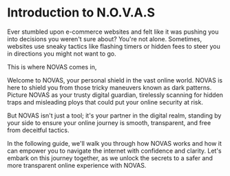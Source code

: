 # Introduction to N.O.V.A.S
Ever stumbled upon e-commerce websites and felt like it was pushing you into decisions you weren't sure about? 
You're not alone. Sometimes, websites use sneaky tactics like flashing timers or hidden fees to steer you in directions you might not want to go.

This is where NOVAS comes in,

Welcome to NOVAS, your personal shield in the vast online world. NOVAS is here to shield you from those tricky maneuvers known as dark patterns. Picture NOVAS as your trusty digital guardian, tirelessly scanning for hidden traps and misleading ploys that could put your online security at risk.

But NOVAS isn't just a tool; it's your partner in the digital realm, standing by your side to ensure your online journey is smooth, transparent, and free from deceitful tactics.

In the following guide, we'll walk you through how NOVAS works and how it can empower you to navigate the internet with confidence and clarity. Let's embark on this journey together, as we unlock the secrets to a safer and more transparent online experience with NOVAS.
